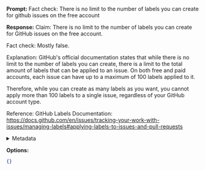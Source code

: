 **Prompt:**
Fact check: There is no limit to the number of labels you can create for github issues on the free account

**Response:**
Claim: There is no limit to the number of labels you can create for GitHub issues on the free account.

Fact check: Mostly false.

Explanation: GitHub's official documentation states that while there is no limit to the number of labels you can create, there is a limit to the total amount of labels that can be applied to an issue. On both free and paid accounts, each issue can have up to a maximum of 100 labels applied to it.

Therefore, while you can create as many labels as you want, you cannot apply more than 100 labels to a single issue, regardless of your GitHub account type.

Reference: GitHub Labels Documentation: https://docs.github.com/en/issues/tracking-your-work-with-issues/managing-labels#applying-labels-to-issues-and-pull-requests

<details><summary>Metadata</summary>

- Duration: 6612 ms
- Datetime: 2023-09-02T17:56:38.432978
- Model: gpt-3.5-turbo-0613

</details>

**Options:**
```json
{}
```

